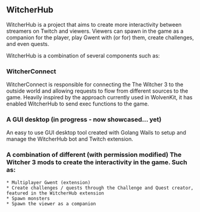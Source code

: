 ## WitcherHub

WitcherHub is a project that aims to create more interactivity between streamers on Twitch and viewers. Viewers can spawn in the game as a companion for the player, play Gwent with (or for) them, create challenges, and even quests.

WitcherHub is a combination of several components such as:

### WitcherConnect
WitcherConnect is responsible for connecting the The Witcher 3 to the outside world and allowing requests to flow from different sources to the game. Heavily inspired by the approach currently used in WolvenKit, it has enabled WitcherHub to send exec functions to the game.

### A GUI desktop (in progress - now showcased... yet)
An easy to use GUI desktop tool created with Golang Wails to setup and manage the WitcherHub bot and Twitch extension.

### A combination of different (with permission modified) The Witcher 3 mods to create the interactivity in the game. Such as:
    * Multiplayer Gwent (extension)
    * Create challenges / quests through the Challenge and Quest creator, featured in the WitcherHub extension
    * Spawn monsters
    * Spawn the viewer as a companion
    